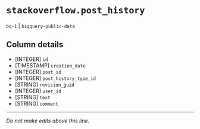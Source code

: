 # `stackoverflow.post_history`
`bq-1` | `bigquery-public-data`

## Column details
* [INTEGER]   `id`
* [TIMESTAMP] `creation_date`
* [INTEGER]   `post_id`
* [INTEGER]   `post_history_type_id`
* [STRING]    `revision_guid`
* [INTEGER]   `user_id`
* [STRING]    `text`
* [STRING]    `comment`

-------------------------------------------------------------------------------
*Do not make edits above this line.*
